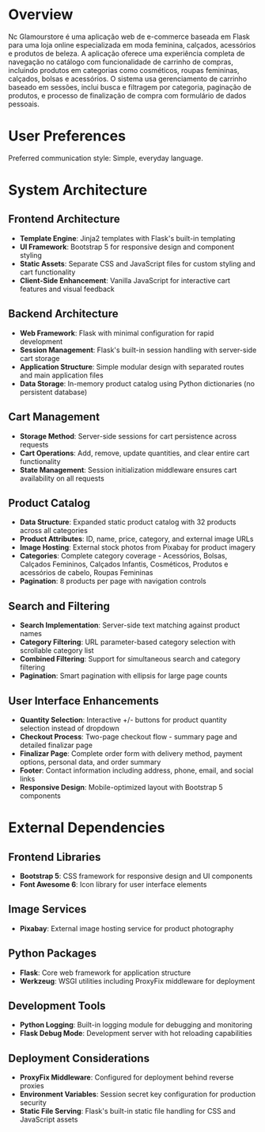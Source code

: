 # Overview

Nc Glamourstore é uma aplicação web de e-commerce baseada em Flask para uma loja online especializada em moda feminina, calçados, acessórios e produtos de beleza. A aplicação oferece uma experiência completa de navegação no catálogo com funcionalidade de carrinho de compras, incluindo produtos em categorias como cosméticos, roupas femininas, calçados, bolsas e acessórios. O sistema usa gerenciamento de carrinho baseado em sessões, inclui busca e filtragem por categoria, paginação de produtos, e processo de finalização de compra com formulário de dados pessoais.

# User Preferences

Preferred communication style: Simple, everyday language.

# System Architecture

## Frontend Architecture
- **Template Engine**: Jinja2 templates with Flask's built-in templating
- **UI Framework**: Bootstrap 5 for responsive design and component styling
- **Static Assets**: Separate CSS and JavaScript files for custom styling and cart functionality
- **Client-Side Enhancement**: Vanilla JavaScript for interactive cart features and visual feedback

## Backend Architecture
- **Web Framework**: Flask with minimal configuration for rapid development
- **Session Management**: Flask's built-in session handling with server-side cart storage
- **Application Structure**: Simple modular design with separated routes and main application files
- **Data Storage**: In-memory product catalog using Python dictionaries (no persistent database)

## Cart Management
- **Storage Method**: Server-side sessions for cart persistence across requests
- **Cart Operations**: Add, remove, update quantities, and clear entire cart functionality
- **State Management**: Session initialization middleware ensures cart availability on all requests

## Product Catalog
- **Data Structure**: Expanded static product catalog with 32 products across all categories
- **Product Attributes**: ID, name, price, category, and external image URLs
- **Image Hosting**: External stock photos from Pixabay for product imagery
- **Categories**: Complete category coverage - Acessórios, Bolsas, Calçados Femininos, Calçados Infantis, Cosméticos, Produtos e acessórios de cabelo, Roupas Femininas
- **Pagination**: 8 products per page with navigation controls

## Search and Filtering
- **Search Implementation**: Server-side text matching against product names
- **Category Filtering**: URL parameter-based category selection with scrollable category list
- **Combined Filtering**: Support for simultaneous search and category filtering
- **Pagination**: Smart pagination with ellipsis for large page counts

## User Interface Enhancements
- **Quantity Selection**: Interactive +/- buttons for product quantity selection instead of dropdown
- **Checkout Process**: Two-page checkout flow - summary page and detailed finalizar page
- **Finalizar Page**: Complete order form with delivery method, payment options, personal data, and order summary
- **Footer**: Contact information including address, phone, email, and social links
- **Responsive Design**: Mobile-optimized layout with Bootstrap 5 components

# External Dependencies

## Frontend Libraries
- **Bootstrap 5**: CSS framework for responsive design and UI components
- **Font Awesome 6**: Icon library for user interface elements

## Image Services
- **Pixabay**: External image hosting service for product photography

## Python Packages
- **Flask**: Core web framework for application structure
- **Werkzeug**: WSGI utilities including ProxyFix middleware for deployment

## Development Tools
- **Python Logging**: Built-in logging module for debugging and monitoring
- **Flask Debug Mode**: Development server with hot reloading capabilities

## Deployment Considerations
- **ProxyFix Middleware**: Configured for deployment behind reverse proxies
- **Environment Variables**: Session secret key configuration for production security
- **Static File Serving**: Flask's built-in static file handling for CSS and JavaScript assets